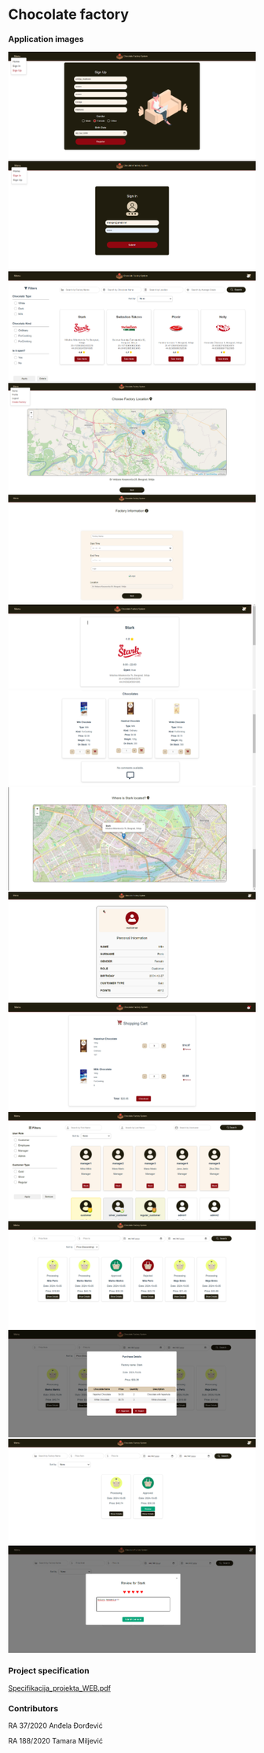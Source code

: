 # Chocolate factory


### Application images
![sign-up](./Kostur/Kostur/assets/sign_up.png)
![sign-in](./Kostur/Kostur/assets/sign_in.png)
![home-page](./Kostur/Kostur/assets/home-page.png)
![create-factory1](./Kostur/Kostur/assets/create_factory1.png)
![create-factory2](./Kostur/Kostur/assets/create_factory2.png)
![factory1](./Kostur/Kostur/assets/factory1.png)
![factory2](./Kostur/Kostur/assets/factory2.png)
![factory3](./Kostur/Kostur/assets/factory3.png)
![customer_profile](./Kostur/Kostur/assets/customer_profile.png)
![shopping_cart](./Kostur/Kostur/assets/shopping_cart.png)
![users](./Kostur/Kostur/assets/users.png)
![purchases](./Kostur/Kostur/assets/purchases.png)
![purchase_details](./Kostur/Kostur/assets/purchase_details.png)
![customer_purchases](./Kostur/Kostur/assets/customer_purchases.png)
![review](./Kostur/Kostur/assets/review.png)


### Project specification
[Specifikacija_projekta_WEB.pdf](./Kostur/assets/Specifikacija_projekta_BSEP.pdf)


### Contributors

RA 37/2020 Anđela Đorđević

RA 188/2020 Tamara Miljević
